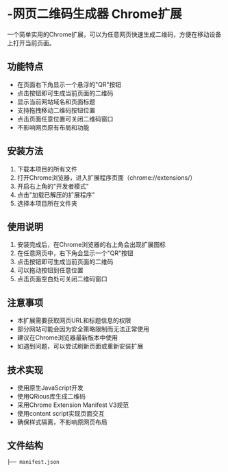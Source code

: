 # -网页二维码生成器 Chrome扩展
一个简单实用的Chrome扩展，可以为任意网页快速生成二维码，方便在移动设备上打开当前页面。

## 功能特点

- 在页面右下角显示一个悬浮的"QR"按钮
- 点击按钮即可生成当前页面的二维码
- 显示当前网站域名和页面标题
- 支持拖拽移动二维码按钮位置
- 点击页面任意位置可关闭二维码窗口
- 不影响网页原有布局和功能

## 安装方法

1. 下载本项目的所有文件
2. 打开Chrome浏览器，进入扩展程序页面（chrome://extensions/）
3. 开启右上角的"开发者模式"
4. 点击"加载已解压的扩展程序"
5. 选择本项目所在文件夹

## 使用说明

1. 安装完成后，在Chrome浏览器的右上角会出现扩展图标
2. 在任意网页中，右下角会显示一个"QR"按钮
3. 点击按钮即可生成当前页面的二维码
4. 可以拖动按钮到任意位置
5. 点击页面空白处可关闭二维码窗口

## 注意事项

- 本扩展需要获取网页URL和标题信息的权限
- 部分网站可能会因为安全策略限制而无法正常使用
- 建议在Chrome浏览器最新版本中使用
- 如遇到问题，可以尝试刷新页面或重新安装扩展

## 技术实现

- 使用原生JavaScript开发
- 使用QRious库生成二维码
- 采用Chrome Extension Manifest V3规范
- 使用content script实现页面交互
- 确保样式隔离，不影响原网页布局

## 文件结构

```
├── manifest.json 
